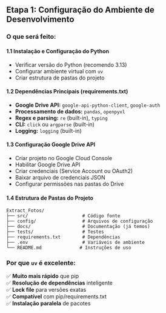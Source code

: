 ## **Etapa 1: Configuração do Ambiente de Desenvolvimento**

### **O que será feito:**

#### **1.1 Instalação e Configuração do Python**
- Verificar versão do Python (recomendo 3.13)
- Configurar ambiente virtual com `uv`
- Criar estrutura de pastas do projeto

#### **1.2 Dependências Principais (requirements.txt)**
- **Google Drive API:** `google-api-python-client`, `google-auth`
- **Processamento de dados:** `pandas`, `openpyxl`
- **Regex e parsing:** `re` (built-in), `typing`
- **CLI:** `click` ou `argparse` (built-in)
- **Logging:** `logging` (built-in)

#### **1.3 Configuração Google Drive API**
- Criar projeto no Google Cloud Console
- Habilitar Google Drive API
- Criar credenciais (Service Account ou OAuth2)
- Baixar arquivo de credenciais JSON
- Configurar permissões nas pastas do Drive

#### **1.4 Estrutura de Pastas do Projeto**
```
Extract_Fotos/
├── src/                    # Código fonte
├── config/                 # Arquivos de configuração
├── docs/                   # Documentação (já temos)
├── tests/                  # Testes
├── requirements.txt        # Dependências
├── .env                    # Variáveis de ambiente
└── README.md              # Instruções de uso
```

### **Por que `uv` é excelente:**
✅ **Muito mais rápido** que pip  
✅ **Resolução de dependências** inteligente  
✅ **Lock file** para versões exatas  
✅ **Compatível** com pip/requirements.txt  
✅ **Instalação paralela** de pacotes  
